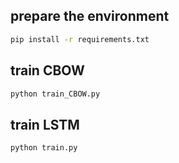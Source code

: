 ## prepare the environment
```bash
pip install -r requirements.txt
```

## train CBOW
```bash
python train_CBOW.py
```

## train LSTM
```bash
python train.py
```